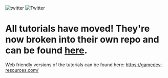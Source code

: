 ![twitter](https://img.shields.io/twitter/follow/yecats131?style=social) ![Twitter](https://img.shields.io/twitter/follow/whatupgames?style=social)

# All tutorials have moved! They're now broken into their own repo and can be found [here](https://github.com/gamedev-resources).

Web friendly versions of the tutorials can be found here: https://gamedev-resources.com/
